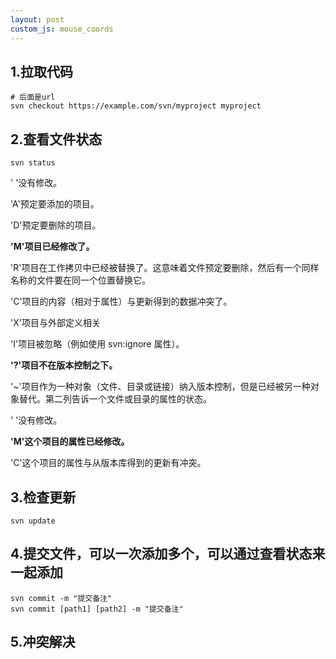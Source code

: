 ```yaml
---
layout: post
custom_js: mouse_coords
---
```

## 1.拉取代码

```shell
# 后面是url
svn checkout https://example.com/svn/myproject myproject
```



## 2.查看文件状态

```svn
svn status
```

' '没有修改。

'A'预定要添加的项目。

'D'预定要删除的项目。

**'M'项目已经修改了。**

'R'项目在工作拷贝中已经被替换了。这意味着文件预定要删除，然后有一个同样名称的文件要在同一个位置替换它。

'C'项目的内容（相对于属性）与更新得到的数据冲突了。

'X'项目与外部定义相关

'I'项目被忽略（例如使用 svn:ignore 属性）。

**'?'项目不在版本控制之下。**

'~'项目作为一种对象（文件、目录或链接）纳入版本控制，但是已经被另一种对象替代。第二列告诉一个文件或目录的属性的状态。

' '没有修改。

**'M'这个项目的属性已经修改。**

'C'这个项目的属性与从版本库得到的更新有冲突。

## 3.检查更新

```svn
svn update
```

## 4.提交文件，可以一次添加多个，可以通过查看状态来一起添加

```
svn commit -m "提交备注"
svn commit [path1] [path2] -m "提交备注"
```

## 5.冲突解决